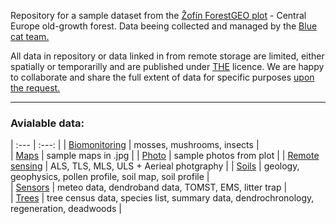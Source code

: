 
Repository for a sample dataset from the [Žofín ForestGEO plot](https://forestgeo.si.edu/sites/europe/zofin) - Central Europe old-growth forest. Data beeing collected and managed by the [Blue cat team.](https://naturalforests.cz/)  

All data in repository or data linked in from remote storage are limited, either spatially or temporarilly and are published under [THE]() licence. We are happy to collaborate and share the full extent of data for specific purposes [upon the request.](https://github.com/VUKOZ-OEL/bluecat-data-pool/blob/main/contacts/readme.md)  

******  

### **Avialable data:**   


| :--- | :---: |
| [Biomonitoring]() | mosses, mushrooms, insects |  
| [Maps]() | sample maps in .jpg |
| [Photo]() | sample photos from plot |
| [Remote sensing](https://github.com/VUKOZ-OEL/bluecat-data-pool/blob/main/REMOTE_SENSING/readme.md)  | ALS, TLS, MLS, ULS + Aerieal photgraphy |
| [Soils]()  | geology, geophysics, pollen profile, soil map, soil profile |  
| [Sensors]()  | meteo data, dendroband data, TOMST, EMS, litter trap |  
| [Trees]()  | tree census data, species list, summary data, dendrochronology, regeneration, deadwoods |  








  




